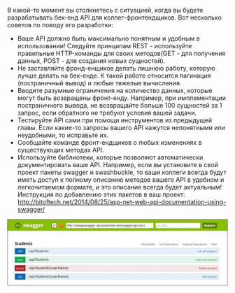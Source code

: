 В какой-то момент вы столкнетесь с ситуацией, когда вы будете разрабатывать бек-енд API для коллег-фронтендщиков. Вот несколько советов по поводу его разработки:

* Ваше API должно быть максимально понятным и удобным в использовании! Следуйте  принципам REST - используйте правильные HTTP-команды для своих методов\(GET - для получения данных, POST - для создания новых сущностей\).
*  Не заставляйте фронд-енщиков делать лишнюю работу, которую лучше делать на бек-енде. К такой работе относится пагинация \(постраничный вывод\) и любые тяжелые вычисления.
* Вводите разумные ограничения на количество данных, которые могут быть возвращены фронт-енду. Например, при имплементации постраничного вывода, не возвращайте больше 100 сущностей за 1 запрос, если обратного не требуют условия вашей задачи.
* Тестируйте API сами при помощи инструментов из предыдущей главы. Если какие-то запросы вашего API кажутся непонятными или неудобными, то исправьте их.
* Сообщайте команде фронт-ендщиков о любых изменениях в существующих методах API.
* Используйте библиотеки, которые позволяют автоматически документировать ваше API. Например, если вы установите в свой проект пакеты swagger и swashbuckle, то ваши коллеги всегда будут иметь доступ к полному описанию методов вашего API в удобном и легкочитаемом формате, и это описание всегда будет актуальным! Инструкция по добавлению этих пакетов в ваш проект: http://bitoftech.net/2014/08/25/asp-net-web-api-documentation-using-swagger/

![](/assets/swagger.png)

